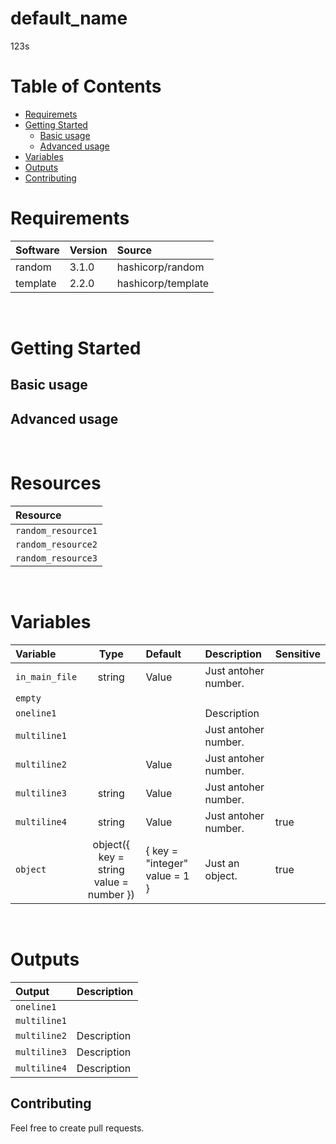 # default_name
123s
&nbsp;

# Table of Contents

- [Requiremets](#requirements)
- [Getting Started](#getting-started)
    - [Basic usage](#basic-usage)
    - [Advanced usage](#advanced-usage)
- [Variables](#variables)
- [Outputs](#outputs)&nbsp;
- [Contributing](#contributing)
&nbsp;
# Requirements
| Software     |  Version  | Source |
| :--------    | :-------- | :----- |
| random | 3.1.0 | hashicorp/random |
| template | 2.2.0 | hashicorp/template |


&nbsp;
# Getting Started
## Basic usage
## Advanced usage
&nbsp;
# Resources
| Resource |
| :------- |
| `random_resource1` |
| `random_resource2` |
| `random_resource3` |

&nbsp;
# Variables
| Variable | Type | Default | Description | Sensitive |
| :------- | :--: | :------ | :---------- | :-------- |
| `in_main_file` | string | Value | Just antoher number. |  |
| `empty` |  |  |  |  |
| `oneline1` |  |  | Description |  |
| `multiline1` |  |  | Just antoher number. |  |
| `multiline2` |  | Value | Just antoher number. |  |
| `multiline3` | string | Value | Just antoher number. |  |
| `multiline4` | string | Value | Just antoher number. | true |
| `object` | object({    key   = string    value = number  }) | {    key   = "integer"    value = 1  } | Just an object. | true |

&nbsp;
# Outputs
| Output | Description |
| :----- | :---------- |
| `oneline1` |  |
| `multiline1` |  |
| `multiline2` | Description |
| `multiline3` | Description |
| `multiline4` | Description |&nbsp;
## Contributing
Feel free to create pull requests.